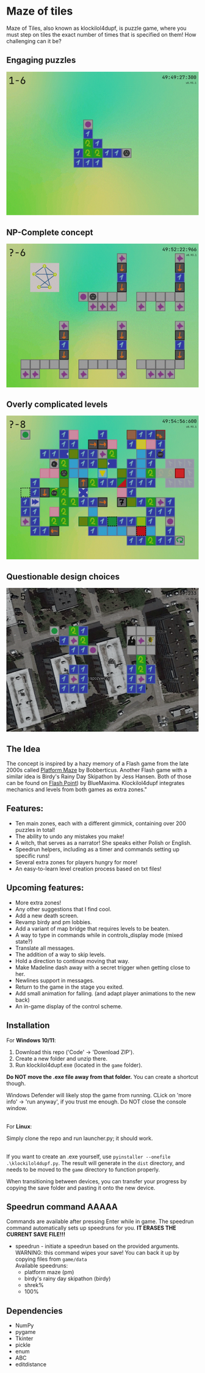 # Maze of tiles

Maze of Tiles, also known as klockilol4dupf, is puzzle game, where you must step on tiles the exact number of times that is specified on them! How challenging can it be?

## Engaging puzzles

![ss](game/src/sprites/other/screenshot_2.gif "This puzzle has 12 different solutions. One of them is <<<v<<^>><^><^^")

## NP-Complete concept

![ss](game/src/sprites/other/screenshot_3.gif "Hamiltonian Cycle reduces to this and yes, this reduction is in the right direction")

## Overly complicated levels

![ss](game/src/sprites/other/screenshot_4.gif "Those aren't even all of the blocks that are implemented")

## Questionable design choices

![ss](game/src/sprites/other/screenshot_1.gif "This zone is currently in development and therefore is not yet available")

## The Idea

The concept is inspired by a hazy memory of a Flash game from the late 2000s called [Platform Maze](https://www.newgrounds.com/portal/view/360130) by Bobberticus.
Another Flash game with a similar idea is Birdy's Rainy Day Skipathon by Jess Hansen.
Both of those can be found on [Flash Point](https://bluemaxima.org/flashpoint/)) by BlueMaxima.
Klockilol4dupf integrates mechanics and levels from both games as extra zones."


## Features:

- Ten main zones, each with a different gimmick, containing over 200 puzzles in total!
- The ability to undo any mistakes you make!
- A witch, that serves as a narrator! She speaks either Polish or English.
- Speedrun helpers, including as a timer and commands setting up specific runs!
- Several extra zones for players hungry for more!
- An easy-to-learn level creation process based on txt files!

## Upcoming features:

- More extra zones!
- Any other suggestions that I find cool.
- Add a new death screen.
- Revamp birdy and pm lobbies.
- Add a variant of map bridge that requires levels to be beaten.
- A way to type in commands while in controls_display mode (mixed state?)
- Translate all messages.
- The addition of a way to skip levels.
- Hold a direction to continue moving that way.
- Make Madeline dash away with a secret trigger when getting close to her.
- Newlines support in messages.
- Return to the game in the stage you exited.
- Add small animation for falling. (and adapt player animations to the new back)
- An in-game display of the control scheme.

## Installation

For <b>Windows 10/11</b>:<br>
1) Download this repo ('Code' -> 'Download ZIP').
2) Create a new folder and unzip there.
3) Run klockilol4dupf.exe (located in the `game` folder).

**Do NOT move the .exe file away from that folder.** You can create a shortcut though. 

Windows Defender will likely stop the game from running. CLick on 'more info' -> 'run anyway', if you trust me enough. Do NOT close the console window.
<br/><br/>

For <b>Linux</b>:<br>

Simply clone the repo and run launcher.py; it should work.
<br/><br/>

If you want to create an .exe yourself, use `pyinstaller --onefile .\klockilol4dupf.py`. 
The result will generate in the `dist` directory, and needs to be moved to the `game` directory to function properly.

When transitioning between devices, you can transfer your progress by copying the save folder and pasting it onto the new device.

## Speedrun command AAAAA

Commands are available after pressing Enter while in game. 
The speedrun command automatically sets up speedruns for you.
**IT ERASES THE CURRENT SAVE FILE!!!**

- speedrun - initiate a speedrun based on the provided arguments.   
    WARNING: this command wipes your save! You can back it up by copying files from `game/data`  
    Available speedruns:
  - platform maze (pm)
  - birdy's rainy day skipathon (birdy)
  - shrek%
  - 100%  


## Dependencies
* NumPy
* pygame
* Tkinter
* pickle
* enum
* ABC
* editdistance

